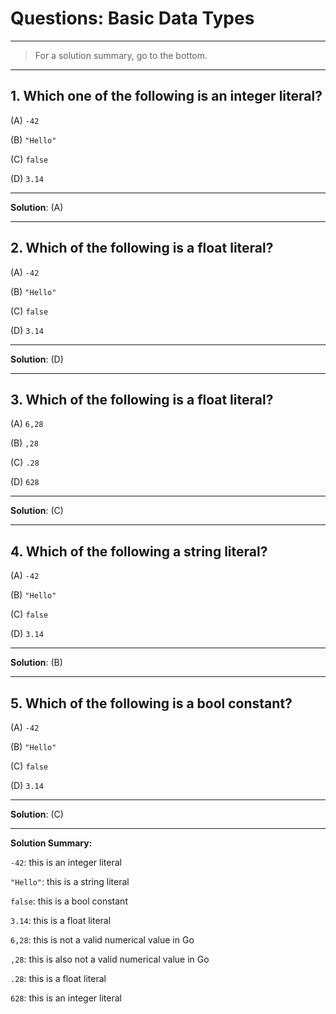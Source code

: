 # Questions: Basic Data Types #

---

> For a solution summary, go to the bottom.

---

## 1. Which one of the following is an integer literal? ##

(A) `-42`

(B) `"Hello"`

(C) `false`

(D) `3.14`

---

**Solution**: (A)

---

## 2. Which of the following is a float literal? ##

(A) `-42`

(B) `"Hello"`

(C) `false`

(D) `3.14`

---

**Solution**: (D)

---

## 3. Which of the following is a float literal? ##

(A) `6,28`

(B) `,28`

(C) `.28`

(D) `628`

---

**Solution**: (C)

---

## 4. Which of the following a string literal? ##

(A) `-42`

(B) `"Hello"`

(C) `false`

(D) `3.14`

---

**Solution**: (B)

---

## 5. Which of the following is a bool constant? ##


(A) `-42`

(B) `"Hello"`

(C) `false`

(D) `3.14`

---

**Solution**: (C)

---


**Solution Summary:**

`-42`: this is an integer literal

`"Hello"`: this is a string literal

`false`: this is a bool constant

`3.14`: this is a float literal

`6,28`: this is not a valid numerical value in Go

`,28`: this is also not a valid numerical value in Go

`.28`: this is a float literal

`628`: this is an integer literal